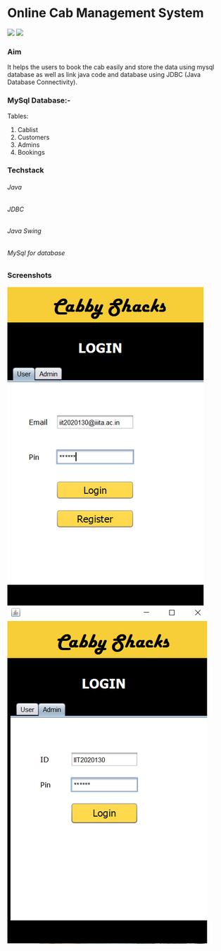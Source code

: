 # Online Cab Management System 
![](https://img.shields.io/badge/java-.-green) 
![](https://img.shields.io/badge/mysql-%2C-orange)

### Aim
It helps the users to book the cab easily and store the data using mysql database as well as link java code and database using JDBC (Java Database Connectivity).
 
### MySql Database:-
Tables:
1) Cablist 
2) Customers
3) Admins
4) Bookings

### Techstack
###### Java
###### JDBC
###### Java Swing
###### MySql for database

### Screenshots

<div style="display-inline">
 <img src="Screenshots_of_project/User_login.png">
 <img src="Screenshots_of_project/Admin_login.png">

</div>
